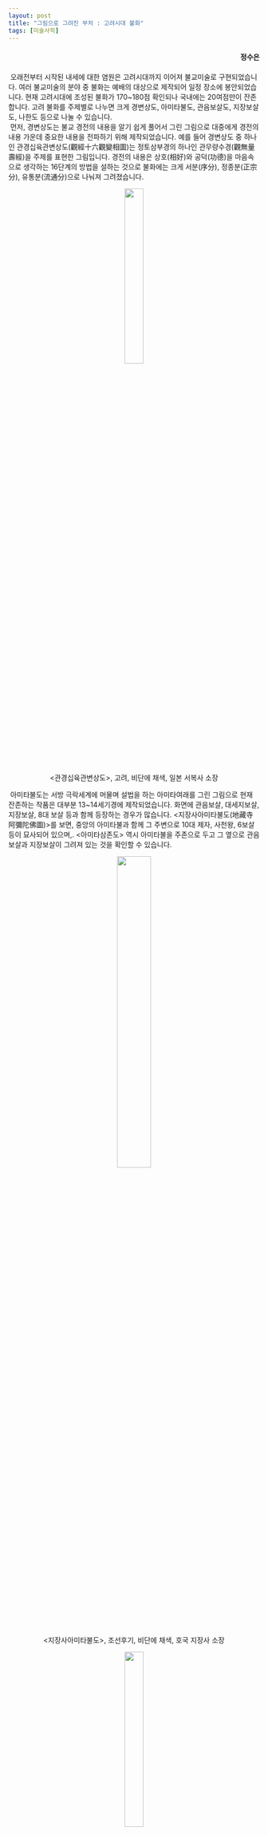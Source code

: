 ```yaml
---
layout: post
title: "그림으로 그려진 부처 : 고려시대 불화"
tags: [미술사학]
---
```


<h4><div style="text-align:right"><b>정수은</b></div></h4>

<h4><div style="text-align:right"><b></b></div></h4>

&nbsp;오래전부터 시작된 내세에 대한 염원은 고려시대까지 이어져 불교미술로 구현되었습니다. 여러 불교미술의 분야 중 불화는 예배의 대상으로 제작되어 일정 장소에 봉안되었습니다. 현재 고려시대에 조성된 불화가 170~180점 확인되나 국내에는 20여점만이 잔존합니다. 고려 불화를 주제별로 나누면 크게 경변상도, 아미타불도, 관음보살도, 지장보살도, 나한도 등으로 나눌 수 있습니다.<br>
&nbsp;먼저, 경변상도는 불교 경전의 내용을 알기 쉽게 풀어서 그린 그림으로 대중에게 경전의 내용 가운데 중요한 내용을 전파하기 위해 제작되었습니다. 예를 들어 경변상도 중 하나인 관경십육관변상도(觀經十六觀變相圖)는 정토삼부경의 하나인 관무량수경(觀無量壽經)을 주제를 표현한 그림입니다. 경전의 내용은 상호(相好)와 공덕(功德)을 마음속으로 생각하는 16단계의 방법을 설하는 것으로 불화에는 크게 서분(序分), 정종분(正宗分), 유통분(流通分)으로 나눠져 그려졌습니다.

<center><figure><img src="https://user-images.githubusercontent.com/64909586/177549392-62fd05bf-22e3-4390-91e3-4fb895e220fa.jpeg?raw=true" width="30%" height="30%"><figcaption><관경십육관변상도>, 고려, 비단에 채색, 일본 서복사 소장</figcaption></figure></center>

&nbsp;아미타불도는 서방 극락세계에 머물며 설법을 하는 아미타여래를 그린 그림으로 현재 잔존하는 작품은 대부분 13~14세기경에 제작되었습니다. 화면에 관음보살, 대세지보살, 지장보살, 8대 보살 등과 함께 등장하는 경우가 많습니다. <지장사아미타불도(地藏寺阿彌陀佛圖)>를 보면, 중앙의 아미타불과 함께 그 주변으로 10대 제자, 사천왕, 6보살 등이 묘사되어 있으며,. <아미타삼존도> 역시 아미타불을 주존으로 두고 그 옆으로 관음보살과 지장보살이 그려져 있는 것을 확인할 수 있습니다.

<center><figure><img src="https://user-images.githubusercontent.com/64909586/177549371-fceee752-9299-4584-bd7f-1ad02d410874.jpg?raw=true" width="40%" height="40%"><figcaption><지장사아미타불도>, 조선후기, 비단에 채색, 호국 지장사 소장</figcaption></figure></center>

<center><figure><img src="https://user-images.githubusercontent.com/64909586/177549406-588e2b39-a3fe-4901-9e1c-8a3c8d365de1.jpg?raw=true" width="30%" height="30%"><figcaption><아미타삼존도>, 고려, 비단에 채색, 삼성미술관 리움 소장</figcaption></figure></center>

&nbsp;다음으로 살펴볼 지장보살도는 지옥과 사후세계를 주재하는 지장보살을 그린 그림입니다. 주로 지장보살 단독으로 그려지거나 권속인 시왕과 함께 그려집니다. 지장보살도는 당시 사람들 사이에 사후세계에 대한 관심이 높아지면서 지옥의 고통 속 중생들을 극락세계로 인도해주는  지장보살신앙이 강해져 다수의 지장보살도가 그려지게 되었습니다. <지장보살도>를 보면, 중앙의 지장보살이 그려져 있고 좌우 대칭으로 각 4구씩 호법신과 심판관들의 모습이 묘사되어있습니다.

<center><figure><img src="https://user-images.githubusercontent.com/64909586/177549430-eab826e2-8550-4854-935b-23413ac9e6b7.jpg?raw=true" width="30%" height="30%"><figcaption><지장보살도>, 고려 14세기, 비단에 채색, 삼성미술관 리움 소장</figcaption></figure></center>

&nbsp;마지막으로 나한도는 수행자이자 생사를 초탈하여 깨달음에 이른 사람이자 남방불교에서 최고 깨달음의 경지에 이른 사람을 그린 그림입니다. 고려시대의 여러 기록에서 나한재를 개최한 기사가 확인되며, 오백나한도에 대한 기록도 발견되어 고려시대에 나한 신앙이 유행한 것을 알 수 있습니다. 나한은 수행을 통해 오를 수 있는 최고의 경지에 오른 사람으로 석가모니가 열반에 든 뒤 불법(佛法)을 알리고 중생들을 이끌기 위해 모인 16명의 제자를 십육나한으로, 석가모니의 가르침을 정리하기 위해 모인 500명의 제자는 오백나한으로 불리게 되었습니다. 아래 화면에 보이는 <제십오 아대다 존자>는 십육나한도 중 15번째로 제자인 아대다존자를 그림으로 상단에 ‘아대다’라고 표기되어 있어 이를 알 수 있습니다. 회면 속 나한은 나이가 많이 든 비구형상으로 묘사되었으며, 두 손은 석장을 잡고 시선은 화면 우측의 시자를 바라보고 있는 모습으로 그려졌습니다.

<center><figure><img src="https://user-images.githubusercontent.com/64909586/177549436-b90d078d-7cd5-473d-9978-6a4484ef3c33.jpg?raw=true" width="30%" height="30%"><figcaption><제십오 아대다존자>, 고려 13세기, 비단에 엷은 색, 국립중앙박물관 소장</figcaption></figure></center>
<br>
<br>
<br>
